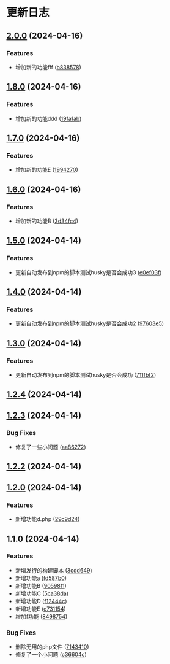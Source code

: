 # 更新日志
## [2.0.0](https://github.com/Geeklu/vitepress/compare/v1.8.0...v2.0.0) (2024-04-16)


### Features

* 增加新的功能fff ([b838578](https://github.com/Geeklu/vitepress/commit/b8385784da150a767c0fc7cc5deb075750120130))

## [1.8.0](https://github.com/Geeklu/vitepress/compare/v1.7.0...v1.8.0) (2024-04-16)


### Features

* 增加新的功能ddd ([19fa1ab](https://github.com/Geeklu/vitepress/commit/19fa1abcbc51ce54266d93be79b36483b78937af))

## [1.7.0](https://github.com/Geeklu/vitepress/compare/v1.6.0...v1.7.0) (2024-04-16)


### Features

* 增加新的功能E ([1994270](https://github.com/Geeklu/vitepress/commit/199427068f92d67df90e96f14a7f1136892da8ef))

## [1.6.0](https://github.com/Geeklu/vitepress/compare/v1.5.0...v1.6.0) (2024-04-16)


### Features

* 增加新的功能B ([3d34fc4](https://github.com/Geeklu/vitepress/commit/3d34fc42439faa2aae25fc61ecac29b2f53665f7))

## [1.5.0](https://github.com/Geeklu/vitepress/compare/v1.4.0...v1.5.0) (2024-04-14)


### Features

* 更新自动发布到npm的脚本测试husky是否会成功3 ([e0ef03f](https://github.com/Geeklu/vitepress/commit/e0ef03f25ac1d434b2c69b12e570b787234090d8))

## [1.4.0](https://github.com/Geeklu/vitepress/compare/v1.3.0...v1.4.0) (2024-04-14)


### Features

* 更新自动发布到npm的脚本测试husky是否会成功2 ([97603e5](https://github.com/Geeklu/vitepress/commit/97603e5b20f76003bbf870c439e13adf758bf94d))

## [1.3.0](https://github.com/Geeklu/vitepress/compare/v1.2.4...v1.3.0) (2024-04-14)


### Features

* 更新自动发布到npm的脚本测试husky是否会成功 ([711fbf2](https://github.com/Geeklu/vitepress/commit/711fbf2ab5a717f71692578de9a8d0b8505dfc5f))

## [1.2.4](https://github.com/Geeklu/vitepress/compare/v1.2.3...v1.2.4) (2024-04-14)

## [1.2.3](https://github.com/Geeklu/vitepress/compare/v1.2.2...v1.2.3) (2024-04-14)


### Bug Fixes

* 修复了一些小问题 ([aa86272](https://github.com/Geeklu/vitepress/commit/aa86272a3e2602624fe83098bcab6a59c2a256de))

## [1.2.2](https://github.com/Geeklu/vitepress/compare/v1.2.0...v1.2.2) (2024-04-14)

## [1.2.0](https://github.com/Geeklu/vitepress/compare/v1.1.0...v1.2.0) (2024-04-14)


### Features

* 新增功能d.php ([29c9d24](https://github.com/Geeklu/vitepress/commit/29c9d2491f2b3c1080f6ed3c85f567f602ae9050))

## 1.1.0 (2024-04-14)


### Features

* 新增发行的构建脚本 ([3cdd649](https://github.com/Geeklu/vitepress/commit/3cdd6496a01176d14a7721ff3283a8f4cca640fc))
* 新增功能a ([fd587b0](https://github.com/Geeklu/vitepress/commit/fd587b0bfbade2999ce5ef796991a979b6b2b4c9))
* 新增功能B ([90598f1](https://github.com/Geeklu/vitepress/commit/90598f12d16de22ee0efbc3db3c8ccf78d84b593))
* 新增功能C ([5ca38da](https://github.com/Geeklu/vitepress/commit/5ca38da34c2eab0ccf4c08e6f03797806db1d10b))
* 新增功能D ([f12444c](https://github.com/Geeklu/vitepress/commit/f12444cec9c06720eb75a06770d31774b741dd11))
* 新增功能E ([e731154](https://github.com/Geeklu/vitepress/commit/e73115474485cb06b5d728e058825d04ccb62765))
* 增加f功能 ([8498754](https://github.com/Geeklu/vitepress/commit/84987549f3b08bf27f6850e569a32c19deabc31f))


### Bug Fixes

* 删除无用的php文件 ([7143410](https://github.com/Geeklu/vitepress/commit/714341036c2c3f288fd82e7fc86f085cc08333e4))
* 修复了一个小问题 ([c36604c](https://github.com/Geeklu/vitepress/commit/c36604c971ff12d8f4dd6f24a6e75ca8e1976d48))

